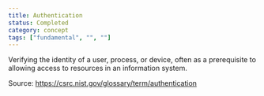 ```yaml
---
title: Authentication
status: Completed
category: concept
tags: ["fundamental", "", ""]
---
```


Verifying the identity of a user, process, or device, often as a prerequisite to allowing access to resources in an information system.

Source: https://csrc.nist.gov/glossary/term/authentication